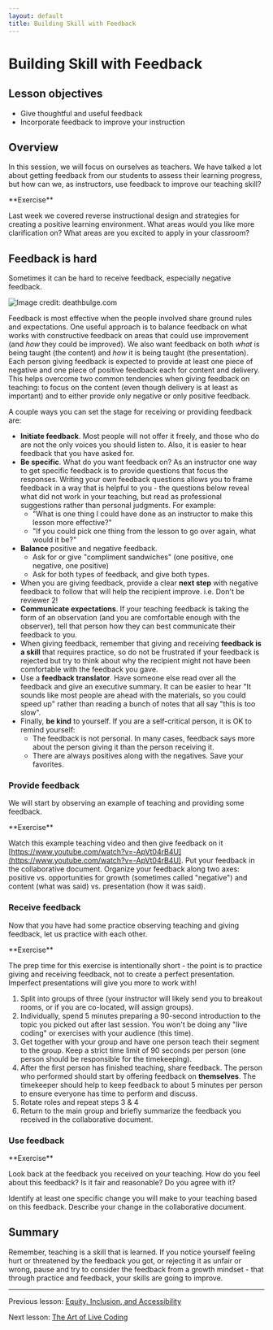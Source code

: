 ```yaml
---
layout: default
title: Building Skill with Feedback
---
```


# Building Skill with Feedback

## Lesson objectives

+ Give thoughtful and useful feedback
+ Incorporate feedback to improve your instruction

## Overview

In this session, we will focus on ourselves as teachers. We have talked a lot 
about getting feedback from our students to assess their learning progress, but 
how can we, as instructors, use feedback to improve our teaching skill?

<div class="exercise" markdown="1">
**Exercise**

Last week we covered reverse instructional design and strategies for creating a 
positive learning environment. What areas would you like more clarification on? 
What areas are you excited to apply in your classroom?
</div>

## Feedback is hard

Sometimes it can be hard to receive feedback, especially negative feedback.

![Image credit: deathbulge.com](https://carpentries.github.io/instructor-training/fig/deathbulge-jerk.jpg)

Feedback is most effective when the people involved share ground rules and 
expectations. One useful approach is to balance feedback on what works with 
constructive feedback on areas that could use improvement (and _how_ they could
be improved). We also want feedback on both _what_ is being taught (the 
content) and _how_ it is being taught (the presentation). Each person giving 
feedback is expected to provide at least one piece of negative and one piece of 
positive feedback each for content and delivery. This helps overcome two common 
tendencies when giving feedback on teaching: to focus on the content (even 
though delivery is at least as important) and to either provide only negative 
or only positive feedback.

A couple ways you can set the stage for receiving or providing feedback are:

+ **Initiate feedback**. Most people will not offer it freely, and those who do 
are not the only voices you should listen to. Also, it is easier to hear 
feedback that you have asked for.
+ **Be specific**. What do you want feedback on? As an instructor one way to 
get specific feedback is to provide questions that focus the responses. Writing 
your own feedback questions allows you to frame feedback in a way that is 
helpful to you - the questions below reveal what did not work in your teaching, 
but read as professional suggestions rather than personal judgments. For 
example:
    + "What is one thing I could have done as an instructor to make this lesson 
    more effective?"
    + "If you could pick one thing from the lesson to go over again, what would 
    it be?"
+ **Balance** positive and negative feedback.
    + Ask for or give "compliment sandwiches" (one positive, one negative, one 
      positive)
    + Ask for both types of feedback, and give both types.
+ When you are giving feedback, provide a clear **next step** with negative 
feedback to follow that will help the recipient improve. i.e. Don't be reviewer 
2!
+ **Communicate expectations**. If your teaching feedback is taking the form of 
an observation (and you are comfortable enough with the observer), tell that 
person how they can best communicate their feedback to you.
+ When giving feedback, remember that giving and receiving **feedback is a 
skill** that requires practice, so do not be frustrated if your feedback is 
rejected but try to think about why the recipient might not have been 
comfortable with the feedback you gave.
+ Use a **feedback translator**. Have someone else read over all the feedback 
and give an executive summary. It can be easier to hear "It sounds like most 
people are ahead with the materials, so you could speed up" rather than reading 
a bunch of notes that all say "this is too slow".
+ Finally, **be kind** to yourself. If you are a self-critical person, it is OK 
to remind yourself:
    + The feedback is not personal. In many cases, feedback says more about the 
    person giving it than the person receiving it.
    + There are always positives along with the negatives. Save your favorites.

### Provide feedback

We will start by observing an example of teaching and providing some feedback.

<div class="exercise" markdown="1">
**Exercise**

Watch this example teaching video and then give feedback on it 
[https://www.youtube.com/watch?v=-ApVt04rB4U](https://www.youtube.com/watch?v=-ApVt04rB4U). 
Put your feedback in the collaborative document. Organize your feedback along 
two axes: positive vs. opportunities for growth (sometimes called "negative") 
and content (what was said) vs. presentation (how it was said).
</div>

### Receive feedback

Now that you have had some practice observing teaching and giving feedback, let 
us practice with each other.

<div class="exercise" markdown="1">
**Exercise**

The prep time for this exercise is intentionally short - the 
point is to practice giving and receiving feedback, not to create a perfect 
presentation. Imperfect presentations will give you more to work with!

1. Split into groups of three (your instructor will likely send you to breakout
  rooms, or if you are co-located, will assign groups).
2. Individually, spend 5 minutes preparing a 90-second introduction to the topic 
you picked out after last session. You won't be doing any "live coding" or 
exercises with your audience (this time).
3. Get together with your group and have one person teach their segment to the 
group. Keep a strict time limit of 90 seconds per person (one person should be 
responsible for the timekeeping).
4. After the first person has finished teaching, share feedback. The person who 
performed should start by offering feedback on **themselves**. The timekeeper 
should help to keep feedback to about 5 minutes per person to ensure everyone 
has time to perform and discuss.
5. Rotate roles and repeat steps 3 & 4
6. Return to the main group and briefly summarize the feedback you received in 
the collaborative document.
</div>

### Use feedback

<div class="exercise" markdown="1">
**Exercise**

Look back at the feedback you received on your teaching. How do 
you feel about this feedback? Is it fair and reasonable? Do you agree with it?

Identify at least one specific change you will make to your teaching based on 
this feedback. Describe your change in the collaborative document.
</div>

## Summary

Remember, teaching is a skill that is learned. If you notice yourself feeling 
hurt or threatened by the feedback you got, or rejecting it as unfair or wrong, 
pause and try to consider the feedback from a growth mindset - that through 
practice and feedback, your skills are going to improve. 

***

Previous lesson: [Equity, Inclusion, and Accessibility](2-3-eia.md)

Next lesson: [The Art of Live Coding](3-2-live-coding.md)
